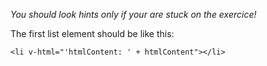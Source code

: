 *You should look hints only if your are stuck on the exercice!*

The first list element should be like this:
```
<li v-html="'htmlContent: ' + htmlContent"></li>
```
